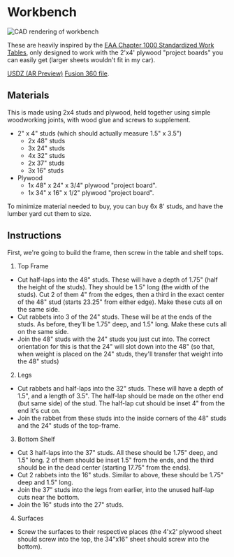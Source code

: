 # Workbench

![CAD rendering of workbench](/assets/images/workbench_render_with_top.png)

These are heavily inspired by the <a href="http://www.eaa1000.av.org/technicl/worktabl/worktabl.htm" data-proofer-ignore>EAA Chapter 1000 Standardized Work Tables</a>, only designed to work with the 2'x4' plywood "project boards" you can easily get (larger sheets wouldn't fit in my car).

[USDZ (AR Preview)](/assets/cad/workbench.usdz) [Fusion 360 file](/assets/cad/workbench.f3d).

## Materials

This is made using 2x4 studs and plywood, held together using simple woodworking joints, with wood glue and screws to supplement.

- 2" x 4" studs (which should actually measure 1.5" x 3.5")
  - 2x 48" studs
  - 3x 24" studs
  - 4x 32" studs
  - 2x 37" studs
  - 3x 16" studs
- Plywood
  - 1x 48" x 24" x 3/4" plywood "project board".
  - 1x 34" x 16" x 1/2" plywood "project board".

To minimize material needed to buy, you can buy 6x 8' studs, and have the lumber yard cut them to size.

## Instructions

First, we're going to build the frame, then screw in the table and shelf tops.

1. Top Frame
  - Cut half-laps into the 48" studs. These will have a depth of 1.75" (half the height of the studs). They should be 1.5" long (the width of the studs). Cut 2 of them 4" from the edges, then a third in the exact center of the 48" stud (starts 23.25" from either edge). Make these cuts all on the same side.
  - Cut rabbets into 3 of the 24" studs. These will be at the ends of the studs. As before, they'll be 1.75" deep, and 1.5" long. Make these cuts all on the same side.
  - Join the 48" studs with the 24" studs you just cut into. The correct orientation for this is that the 24" will slot down into the 48" (so that, when weight is placed on the 24" studs, they'll transfer that weight into the 48" studs)
2. Legs
  - Cut rabbets and half-laps into the 32" studs. These will have a depth of 1.5", and a length of 3.5". The half-lap should be made on the other end (but same side) of the stud. The half-lap cut should be inset 4" from the end it's cut on.
  - Join the rabbet from these studs into the inside corners of the 48" studs and the 24" studs of the top-frame.
3. Bottom Shelf
  - Cut 3 half-laps into the 37" studs. All these should be 1.75" deep, and 1.5" long. 2 of them should be inset 1.5" from the ends, and the third should be in the dead center (starting 17.75" from the ends).
  - Cut 2 rabbets into the 16" studs. Similar to above, these should be 1.75" deep and 1.5" long.
  - Join the 37" studs into the legs from earlier, into the unused half-lap cuts near the bottom.
  - Join the 16" studs into the 27" studs.
4. Surfaces
  - Screw the surfaces to their respective places (the 4'x2' plywood sheet should screw into the top, the 34"x16" sheet should screw into the bottom).
